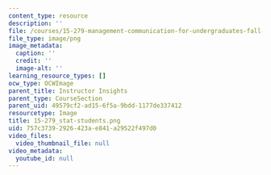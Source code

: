 ```yaml
---
content_type: resource
description: ''
file: /courses/15-279-management-communication-for-undergraduates-fall-2012/757c37392926423ae841a29522f497d0_15-279_stat-students.png
file_type: image/png
image_metadata:
  caption: ''
  credit: ''
  image-alt: ''
learning_resource_types: []
ocw_type: OCWImage
parent_title: Instructor Insights
parent_type: CourseSection
parent_uid: 49579cf2-ad15-6f5a-9bdd-1177de337412
resourcetype: Image
title: 15-279_stat-students.png
uid: 757c3739-2926-423a-e841-a29522f497d0
video_files:
  video_thumbnail_file: null
video_metadata:
  youtube_id: null
---
```


